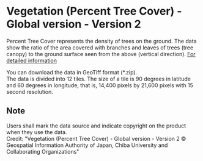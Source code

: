 # Vegetation (Percent Tree Cover) - Global version - Version 2

Percent Tree Cover represents the density of trees on the ground. The data show the ratio of the area covered with branches and leaves of trees (tree canopy) to the ground surface seen from the above (vertical direction). [For detailed information](https://globalmaps.github.io/ptc.html)

You can download the data in GeoTiff format (*.zip).  
The data is divided into 12 tiles. The size of a tile is 90 degrees in latitude and 60 degrees in longitude, that is, 14,400 pixels by 21,600 pixels with 15 second resolution.

## Note
Users shall mark the data source and indicate copyright on the product when they use the data.  
Credit: "Vegetation (Percent Tree Cover) - Global version - Version 2 © Geospatial Information Authority of Japan, Chiba University and Collaborating Organizations" 
